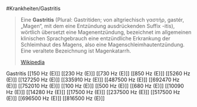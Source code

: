 #Krankheiten/Gastritis
> Eine **Gastritis** (Plural: Gastritiden; von altgriechisch γαστήρ, gastér, „Magen“, mit dem eine Entzündung ausdrückenden Suffix -itis), wörtlich übersetzt eine Magenentzündung, bezeichnet im allgemeinen klinischen Sprachgebrauch eine entzündliche Erkrankung der Schleimhaut des Magens, also eine Magenschleimhautentzündung. Eine veraltete Bezeichnung ist Magenkatarrh.
>
> [Wikipedia](https://de.wikipedia.org/wiki/Gastritis)

Gastritis
[[150 Hz (E)]]
[[230 Hz (E)]]
[[730 Hz (E)]]
[[850 Hz (E)]]
[[5260 Hz (E)]]
[[127250 Hz (E)]]
[[335910 Hz (E)]]
[[487500 Hz (E)]]
[[692470 Hz (E)]]
[[752010 Hz (E)]]
[[100 Hz (E)]]
[[500 Hz (E)]]
[[680 Hz (E)]]
[[10090 Hz (E)]]
[[14280 Hz (E)]]
[[17500 Hz (E)]]
[[237500 Hz (E)]]
[[517500 Hz (E)]]
[[696500 Hz (E)]]
[[816500 Hz (E)]]